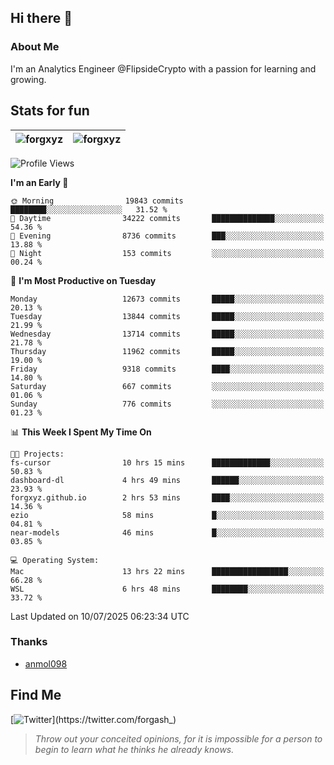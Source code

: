 ## Hi there 👋

### About Me

I'm an Analytics Engineer @FlipsideCrypto with a passion for learning and growing.
  
## Stats for fun

| <img align="center" src="https://github-readme-streak-stats.herokuapp.com/?user=forgxyz&theme=tokyonight" alt="forgxyz" /> | <img align="center" src="https://github-readme-stats.vercel.app/api?username=forgxyz&theme=tokyonight&show_icons=true" alt="forgxyz" /> |
| ------------- |------------- |


<!--START_SECTION:waka-->
![Profile Views](http://img.shields.io/badge/Profile%20Views-0-blue)

**I'm an Early 🐤** 

```text
🌞 Morning                19843 commits       ████████░░░░░░░░░░░░░░░░░   31.52 % 
🌆 Daytime                34222 commits       ██████████████░░░░░░░░░░░   54.36 % 
🌃 Evening                8736 commits        ███░░░░░░░░░░░░░░░░░░░░░░   13.88 % 
🌙 Night                  153 commits         ░░░░░░░░░░░░░░░░░░░░░░░░░   00.24 % 
```
📅 **I'm Most Productive on Tuesday** 

```text
Monday                   12673 commits       █████░░░░░░░░░░░░░░░░░░░░   20.13 % 
Tuesday                  13844 commits       █████░░░░░░░░░░░░░░░░░░░░   21.99 % 
Wednesday                13714 commits       █████░░░░░░░░░░░░░░░░░░░░   21.78 % 
Thursday                 11962 commits       █████░░░░░░░░░░░░░░░░░░░░   19.00 % 
Friday                   9318 commits        ████░░░░░░░░░░░░░░░░░░░░░   14.80 % 
Saturday                 667 commits         ░░░░░░░░░░░░░░░░░░░░░░░░░   01.06 % 
Sunday                   776 commits         ░░░░░░░░░░░░░░░░░░░░░░░░░   01.23 % 
```


📊 **This Week I Spent My Time On** 

```text
🐱‍💻 Projects: 
fs-cursor                10 hrs 15 mins      █████████████░░░░░░░░░░░░   50.83 % 
dashboard-dl             4 hrs 49 mins       ██████░░░░░░░░░░░░░░░░░░░   23.93 % 
forgxyz.github.io        2 hrs 53 mins       ████░░░░░░░░░░░░░░░░░░░░░   14.36 % 
ezio                     58 mins             █░░░░░░░░░░░░░░░░░░░░░░░░   04.81 % 
near-models              46 mins             █░░░░░░░░░░░░░░░░░░░░░░░░   03.85 % 

💻 Operating System: 
Mac                      13 hrs 22 mins      █████████████████░░░░░░░░   66.28 % 
WSL                      6 hrs 48 mins       ████████░░░░░░░░░░░░░░░░░   33.72 % 
```


 Last Updated on 10/07/2025 06:23:34 UTC
<!--END_SECTION:waka-->

### Thanks
 - [anmol098](https://github.com/anmol098/waka-readme-stats/)
  
## Find Me
[![Twitter](https://img.shields.io/twitter/url/https/twitter.com/forgash_.svg?style=social&label=Follow%20%40forgash_)](https://twitter.com/forgash_)


> *Throw out your conceited opinions, for it is impossible for a person to begin to learn what he thinks he already knows.* 
